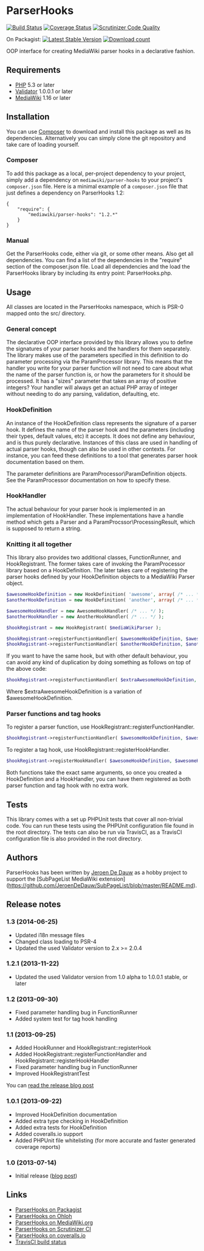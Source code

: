 # ParserHooks

[![Build Status](https://secure.travis-ci.org/JeroenDeDauw/ParserHooks.png?branch=master)](http://travis-ci.org/JeroenDeDauw/ParserHooks)
[![Coverage Status](https://coveralls.io/repos/wikimedia/mediawiki-extensions-ParserHooks/badge.png?branch=master)](https://coveralls.io/r/wikimedia/mediawiki-extensions-ParserHooks?branch=master)
[![Scrutinizer Code Quality](https://scrutinizer-ci.com/g/JeroenDeDauw/ParserHooks/badges/quality-score.png?s=2faf8e83be1e5ecd58a8f9f65cb47a01e966302e)](https://scrutinizer-ci.com/g/JeroenDeDauw/ParserHooks/)

On Packagist:
[![Latest Stable Version](https://poser.pugx.org/mediawiki/parser-hooks/version.png)](https://packagist.org/packages/mediawiki/parser-hooks)
[![Download count](https://poser.pugx.org/mediawiki/parser-hooks/d/total.png)](https://packagist.org/packages/mediawiki/parser-hooks)

OOP interface for creating MediaWiki parser hooks in a declarative fashion.

## Requirements

* [PHP](http://php.net/) 5.3 or later
* [Validator](https://github.com/JeroenDeDauw/Validator) 1.0.0.1 or later
* [MediaWiki](https://www.mediawiki.org/) 1.16 or later

## Installation

You can use [Composer](http://getcomposer.org/) to download and install
this package as well as its dependencies. Alternatively you can simply clone
the git repository and take care of loading yourself.

### Composer

To add this package as a local, per-project dependency to your project, simply add a
dependency on `mediawiki/parser-hooks` to your project's `composer.json` file.
Here is a minimal example of a `composer.json` file that just defines a dependency on
ParserHooks 1.2:

    {
        "require": {
            "mediawiki/parser-hooks": "1.2.*"
        }
    }

### Manual

Get the ParserHooks code, either via git, or some other means. Also get all dependencies.
You can find a list of the dependencies in the "require" section of the composer.json file.
Load all dependencies and the load the ParserHooks library by including its entry point:
ParserHooks.php.

## Usage

All classes are located in the ParserHooks namespace, which is PSR-0 mapped onto the src/ directory.

### General concept

The declarative OOP interface provided by this library allows you to define the signatures of
your parser hooks and the handlers for them separately. The library makes use of the parameters
specified in this definition to do parameter processing via the ParamProcessor library. This means
that the handler you write for your parser function will not need to care about what the name of
the parser function is, or how the parameters for it should be processed. It has a "sizes" parameter
that takes an array of positive integers? Your handler will always get an actual PHP array of integer
without needing to do any parsing, validation, defaulting, etc.

### HookDefinition

An instance of the HookDefinition class represents the signature of a parser hook. It defines
the name of the parser hook and the parameters (including their types, default values, etc) it
accepts. It does not define any behaviour, and is thus purely declarative. Instances of this
class are used in handling of actual parser hooks, though can also be used in other contexts.
For instance, you can feed these definitions to a tool that generates parser hook documentation
based on them.

The parameter definitions are ParamProcessor\ParamDefinition objects. See the ParamProcessor
documentation on how to specify these.

### HookHandler

The actual behaviour for your parser hook is implemented in an implementation of HookHandler.
These implementations have a handle method which gets a Parser and a ParamProcssor\ProcessingResult,
which is supposed to return a string.

### Knitting it all together

This library also provides two additional classes, FunctionRunner, and HookRegistrant. The former
takes care of invoking the ParamProcessor library based on a HookDefinition. The later takes care
of registering the parser hooks defined by your HookDefinition objects to a MediaWiki Parser object.

```php
$awesomeHookDefinition = new HookDefinition( 'awesome', array( /* ... */ ) );
$anotherHookDefinition = new HookDefinition( 'another', array( /* ... */ ) );

$awesomeHookHandler = new AwesomeHookHandler( /* ... */ );
$anotherHookHandler = new AnotherHookHandler( /* ... */ );

$hookRegistrant = new HookRegistrant( $mediaWikiParser );

$hookRegistrant->registerFunctionHandler( $awesomeHookDefinition, $awesomeHookHandler );
$hookRegistrant->registerFunctionHandler( $anotherHookDefinition, $anotherHookHandler );
```

If you want to have the same hook, but with other default behaviour, you can avoid any kind of
duplication by doing something as follows on top of the above code:

```php
$hookRegistrant->registerFunctionHandler( $extraAwesomeHookDefinition, $awesomeHookHandler );
```

Where $extraAwesomeHookDefinition is a variation of $awesomeHookDefinition.

### Parser functions and tag hooks

To register a parser function, use HookRegistrant::registerFunctionHandler.

```php
$hookRegistrant->registerFunctionHandler( $awesomeHookDefinition, $awesomeHookHandler );
```

To register a tag hook, use HookRegistrant::registerHookHandler.

```php
$hookRegistrant->registerHookHandler( $awesomeHookDefinition, $awesomeHookHandler );
```

Both functions take the exact same arguments, so once you created a HookDefinition and
a HookHandler, you can have them registered as both parser function and tag hook with
no extra work.

## Tests

This library comes with a set up PHPUnit tests that cover all non-trivial code. You can run these
tests using the PHPUnit configuration file found in the root directory. The tests can also be run
via TravisCI, as a TravisCI configuration file is also provided in the root directory.

## Authors

ParserHooks has been written by [Jeroen De Dauw](https://www.mediawiki.org/wiki/User:Jeroen_De_Dauw)
as a hobby project to support the [SubPageList MediaWiki extension]
(https://github.com/JeroenDeDauw/SubPageList/blob/master/README.md).

## Release notes

### 1.3 (2014-06-25)

* Updated i18n message files
* Changed class loading to PSR-4
* Updated the used Validator version to 2.x >= 2.0.4

### 1.2.1 (2013-11-22)

* Updated the used Validator version from 1.0 alpha to 1.0.0.1 stable, or later

### 1.2 (2013-09-30)

* Fixed parameter handling bug in FunctionRunner
* Added system test for tag hook handling

### 1.1 (2013-09-25)

* Added HookRunner and HookRegistrant::registerHook
* Added HookRegistrant::registerFunctionHandler and HookRegistrant::registerHookHandler
* Fixed parameter handling bug in FunctionRunner
* Improved HookRegistrantTest

You can [read the release blog post](http://www.bn2vs.com/blog/2013/09/25/parserhooks-1-1-released/)

### 1.0.1 (2013-09-22)

* Improved HookDefinition documentation
* Added extra type checking in HookDefinition
* Added extra tests for HookDefinition
* Added coveralls.io support
* Added PHPUnit file whitelisting (for more accurate and faster generated coverage reports)

### 1.0 (2013-07-14)

* Initial release ([blog post](http://www.bn2vs.com/blog/2013/07/14/parserhooks-declarative-oop-api-for-mediawiki-released/))

## Links

* [ParserHooks on Packagist](https://packagist.org/packages/mediawiki/parser-hooks)
* [ParserHooks on Ohloh](https://www.ohloh.net/p/parserhooks)
* [ParserHooks on MediaWiki.org](https://www.mediawiki.org/wiki/Extension:ParserHooks)
* [ParserHooks on Scrutinizer CI](https://scrutinizer-ci.com/g/wikimedia/mediawiki-extensions-ParserHooks)
* [ParserHooks on coveralls.io](https://coveralls.io/r/wikimedia/mediawiki-extensions-ParserHooks)
* [TravisCI build status](https://travis-ci.org/wikimedia/mediawiki-extensions-ParserHooks)
